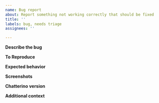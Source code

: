 ```yaml
---
name: Bug report
about: Report something not working correctly that should be fixed
title: ''
labels: bug, needs triage
assignees: ''

---
```


**Describe the bug**
<!-- A clear and concise description of what the bug is. -->

**To Reproduce**
<!-- Steps to reproduce the behavior -->

**Expected behavior**
<!-- A clear and concise description of what you expected to happen. -->

**Screenshots**
<!-- If applicable, add screenshots to help explain your problem. Use the integrated uploader of the issue form to upload images, or copy an image to the clipboard and paste it in the input box -->

**Chatterino version**
<!-- Please copy the version information from the "About" page in the Settings, e.g. `Chatterino 2.1.4 (commit 35c7853c4, 16.09.2019)` -->

**Additional context**
<!-- Add any other context about the problem here. -->
